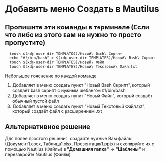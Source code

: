 # Добавить меню Создать в Mautilus

## Пропишите эти команды в терминале (Если что либо из этого вам не нужно то просто пропустите)

```shell
  touch $(xdg-user-dir TEMPLATES)/Новый\ Bash\ Скрипт
  echo "#!/bin/bash" > $(xdg-user-dir TEMPLATES)/Новый\ Bash\ Скрипт
  touch $(xdg-user-dir TEMPLATES)/Новый\ Файл
  touch $(xdg-user-dir TEMPLATES)/Новый\ Текстовый\ Файл.txt
```

Небольшое пояснение по каждой команде

1. Добавляет в меню создать пункт "Новый Bash Скрипт", который создаёт bash скрипт с нужным шебангом #!/bin/bash
2. Добавляет в меню создать пункт "Новый Файл", который создаёт обычный пустой файл
3. Добавляет в меню создать пункт "Новый Текстовый Файл.txt", который создаёт файл с расширением .txt

## Альтернативное решение

Для полее простого решения, создайте нужные Вам файлы (Документ1.docx, Таблица1.xlsx, Презентация1.pptx) и скопируйте их с помощью Nautilus (Файлы) в **"Домашняя папка"** -> **"Шаблоны"** и перезакройте Nautilus (Файлы)